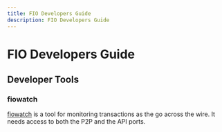 ```yaml
---
title: FIO Developers Guide
description: FIO Developers Guide
---
```


# FIO Developers Guide

## Developer Tools

### fiowatch

[fiowatch](https://github.com/blockpane/fiowatch/releases) is a tool for monitoring transactions as the go across the wire. It needs access to both the P2P and the API ports.

